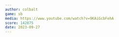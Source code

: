 ```yaml
---
author: colbalt
game: sb
media: https://www.youtube.com/watch?v=9KAiGcbFehA
score: 142875
date: 2023-09-27
---
```

